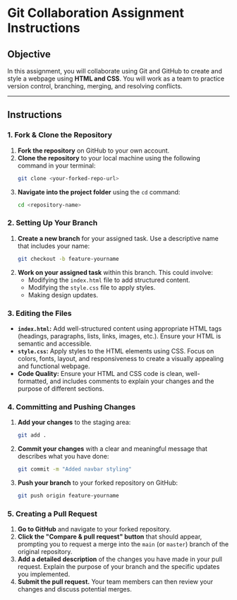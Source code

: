 # Git Collaboration Assignment Instructions

## **Objective**

In this assignment, you will collaborate using Git and GitHub to create and style a webpage using **HTML and CSS**. You will work as a team to practice version control, branching, merging, and resolving conflicts.

---

## **Instructions**

### **1. Fork & Clone the Repository**

1.  **Fork the repository** on GitHub to your own account.
2.  **Clone the repository** to your local machine using the following command in your terminal:
    ```sh
    git clone <your-forked-repo-url>
    ```
3.  **Navigate into the project folder** using the `cd` command:
    ```sh
    cd <repository-name>
    ```

### **2. Setting Up Your Branch**

1.  **Create a new branch** for your assigned task. Use a descriptive name that includes your name:
    ```sh
    git checkout -b feature-yourname
    ```
2.  **Work on your assigned task** within this branch. This could involve:
    * Modifying the `index.html` file to add structured content.
    * Modifying the `style.css` file to apply styles.
    * Making design updates.

### **3. Editing the Files**

* **`index.html`:** Add well-structured content using appropriate HTML tags (headings, paragraphs, lists, links, images, etc.). Ensure your HTML is semantic and accessible.
* **`style.css`:** Apply styles to the HTML elements using CSS. Focus on colors, fonts, layout, and responsiveness to create a visually appealing and functional webpage.
* **Code Quality:** Ensure your HTML and CSS code is clean, well-formatted, and includes comments to explain your changes and the purpose of different sections.

### **4. Committing and Pushing Changes**

1.  **Add your changes** to the staging area:
    ```sh
    git add .
    ```
2.  **Commit your changes** with a clear and meaningful message that describes what you have done:
    ```sh
    git commit -m "Added navbar styling"
    ```
3.  **Push your branch** to your forked repository on GitHub:
    ```sh
    git push origin feature-yourname
    ```

### **5. Creating a Pull Request**

1.  **Go to GitHub** and navigate to your forked repository.
2.  **Click the "Compare & pull request" button** that should appear, prompting you to request a merge into the `main` (or `master`) branch of the original repository.
3.  **Add a detailed description** of the changes you have made in your pull request. Explain the purpose of your branch and the specific updates you implemented.
4.  **Submit the pull request.** Your team members can then review your changes and discuss potential merges.